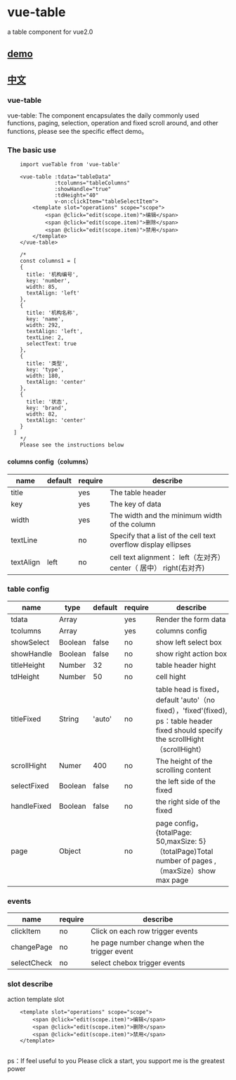 # vue-table
a table component for vue2.0

<h2><a href="http://gitblog.naice.me/vue-table/demo/vueTable/index.html#/">demo</a></h2>

<h2><a href="https://github.com/naihe138/vue-table">中文</a></h2>

### vue-table

vue-table: The component encapsulates the daily commonly used functions, paging, selection, operation and fixed scroll around, and other functions, please see the specific effect demo。

### The basic use

````
    import vueTable from 'vue-table'
   
    <vue-table :tdata="tableData"
    		   :tcolumns="tableColumns"
    		   :showHandle="true"
    		   :tdHeight="40"
    		   v-on:clickItem="tableSelectItem">
    	<template slot="operations" scope="scope">
    		<span @click="edit(scope.item)">编辑</span>
    		<span @click="edit(scope.item)">删除</span>
    		<span @click="edit(scope.item)">禁用</span>
    	</template>
    </vue-table>
	
	/*
	const columns1 = [
    {
      title: '机构编号',
      key: 'number',
      width: 85,
      textAlign: 'left'
    },
    {
      title: '机构名称',
      key: 'name',
      width: 292,
      textAlign: 'left',
      textLine: 2,
      selectText: true
    },
    {
      title: '类型',
      key: 'type',
      width: 180,
      textAlign: 'center'
    },
    {
      title: '状态',
      key: 'brand',
      width: 82,
      textAlign: 'center'
    }
  ]
	*/
	Please see the instructions below
````

#### columns config（columns）

| name  | default  | require  | describe |
| ------------ | ------------ | ------------ | ------------ |
| title   |   |  yes | The table header |
| key |   | yes  | The key of data |
| width   |   | yes  | The width and the minimum width of the column |
| textLine  |   | no  | Specify that a list of the cell text overflow display ellipses |
| textAlign   | left  |  no  | cell text alignment： left（左对齐） center（ 居中） right(右对齐) |


### table config

| name  |  type |  default | require  | describe |
| ------------ | ------------ | ------------ | ------------ | ------------ |
| tdata  |  Array |   | yes  | Render the form data |
| tcolumns  | Array  |   | yes  | columns config |
| showSelect | Boolean  |  false  | no  | show left select box |
| showHandle  | Boolean  |  false |  no | show right action box |
| titleHeight  | Number  | 32  | no  | table header hight |
| tdHeight  | Number  | 50  | no  | cell hight |
| titleFixed  | String  | 'auto'  |  no | table head is fixed，default 'auto'（no fixed），'fixed'(fixed), ps：table header fixed should specify the scrollHight（scrollHight） |
|  scrollHight | Numer  | 400  |  no | The height of the scrolling content |
|  selectFixed | Boolean  | false  |   no | the left side of the fixed |
| handleFixed  | Boolean  | false  |   no | the right side of the fixed |
| page  | Object  |   | no  | page config，{totalPage: 50,maxSize: 5} （totalPage)Total number of pages ,（maxSize）show max page |

### events

| name  | require  | describe  |
| ------------ | ------------ | ------------ |
| clickItem  | no  | Click on each row trigger events  |
|  changePage | no | he page number change when the trigger event  |
|  selectCheck | no | select chebox trigger events |

### slot describe

action template slot
````
    <template slot="operations" scope="scope">
    	<span @click="edit(scope.item)">编辑</span>
    	<span @click="edit(scope.item)">删除</span>
    	<span @click="edit(scope.item)">禁用</span>
    </template>
	
````

ps：If feel useful to you Please click a start, you support me is the greatest power


